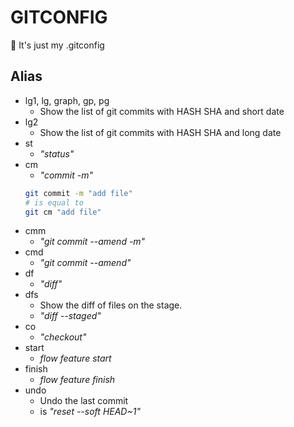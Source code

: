 # GITCONFIG
:panda_face: It's just my .gitconfig

## Alias

* lg1, lg, graph, gp, pg
  * Show the list of git commits with HASH SHA and short date
* lg2
  * Show the list of git commits with HASH SHA and long date
* st
  * _"status"_
* cm
  * _"commit -m"_
  ```bash
  git commit -m "add file"
  # is equal to
  git cm "add file"
  ```
* cmm
  * _"git commit --amend -m"_
* cmd
  * _"git commit --amend"_
* df
  * _"diff"_
* dfs
  * Show the diff of files on the stage.
  * _"diff --staged"_
* co
  * _"checkout"_
* start
  * _flow feature start_
* finish
  * _flow feature finish_
* undo
  * Undo the last commit
  * is _"reset --soft HEAD~1"_
